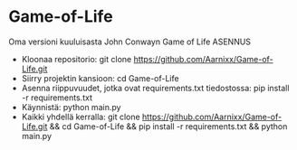 # Game-of-Life
Oma versioni kuuluisasta John Conwayn Game of Life
ASENNUS  
  - Kloonaa repositorio: git clone https://github.com/Aarnixx/Game-of-Life.git  
  - Siirry projektin kansioon: cd Game-of-Life  
  - Asenna riippuvuudet, jotka ovat requirements.txt tiedostossa: pip install -r requirements.txt  
  - Käynnistä: python main.py
  - Kaikki yhdellä kerralla: git clone https://github.com/Aarnixx/Game-of-Life.git && cd Game-of-Life && pip install -r requirements.txt && python main.py 

